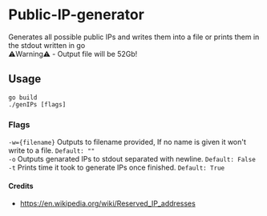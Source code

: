 # Public-IP-generator
Generates all possible public IPs and writes them into a file or prints them in the stdout written in go  
⚠️Warning⚠️ - Output file will be 52Gb!
## Usage
```
go build
./genIPs [flags]
```
### Flags
`-w={filename}`  Outputs to filename provided, If no name is given it won't write to a file. `Default: ""`  
`-o` Outputs genarated IPs to stdout separated with newline. `Default: False`  
`-t` Prints time it took to generate IPs once finished. `Default: True`  

#### Credits
- https://en.wikipedia.org/wiki/Reserved_IP_addresses
